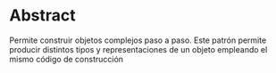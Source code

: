 # Abstract
Permite construir objetos complejos paso a paso. Este patrón permite producir distintos tipos y representaciones de un objeto empleando el mismo código de construcción
